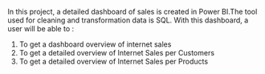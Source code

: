 

In this project, a detailed dashboard of sales is created in Power BI.The tool used for cleaning and transformation data is SQL.
With this dashboard, a user will be able to :

1. To get a dashboard overview of internet sales
2. To get a detailed overview of Internet Sales per Customers
3. To get a detailed overview of Internet Sales per Products




